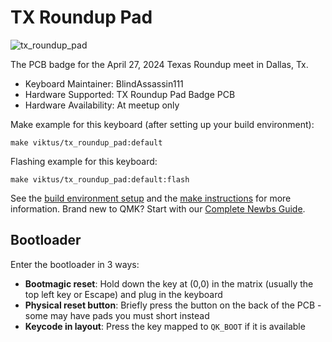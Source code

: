 # TX Roundup Pad

![tx_roundup_pad](https://i.imgur.com/7O9CkPw.jpeg)

The PCB badge for the April 27, 2024 Texas Roundup meet in Dallas, Tx.

-   Keyboard Maintainer: BlindAssassin111
-   Hardware Supported: TX Roundup Pad Badge PCB
-   Hardware Availability: At meetup only

Make example for this keyboard (after setting up your build environment):

    make viktus/tx_roundup_pad:default

Flashing example for this keyboard:

    make viktus/tx_roundup_pad:default:flash

See the [build environment setup](https://docs.qmk.fm/#/getting_started_build_tools) and the [make instructions](https://docs.qmk.fm/#/getting_started_make_guide) for more information. Brand new to QMK? Start with our [Complete Newbs Guide](https://docs.qmk.fm/#/newbs).

## Bootloader

Enter the bootloader in 3 ways:

* **Bootmagic reset**: Hold down the key at (0,0) in the matrix (usually the top left key or Escape) and plug in the keyboard
* **Physical reset button**: Briefly press the button on the back of the PCB - some may have pads you must short instead
* **Keycode in layout**: Press the key mapped to `QK_BOOT` if it is available
